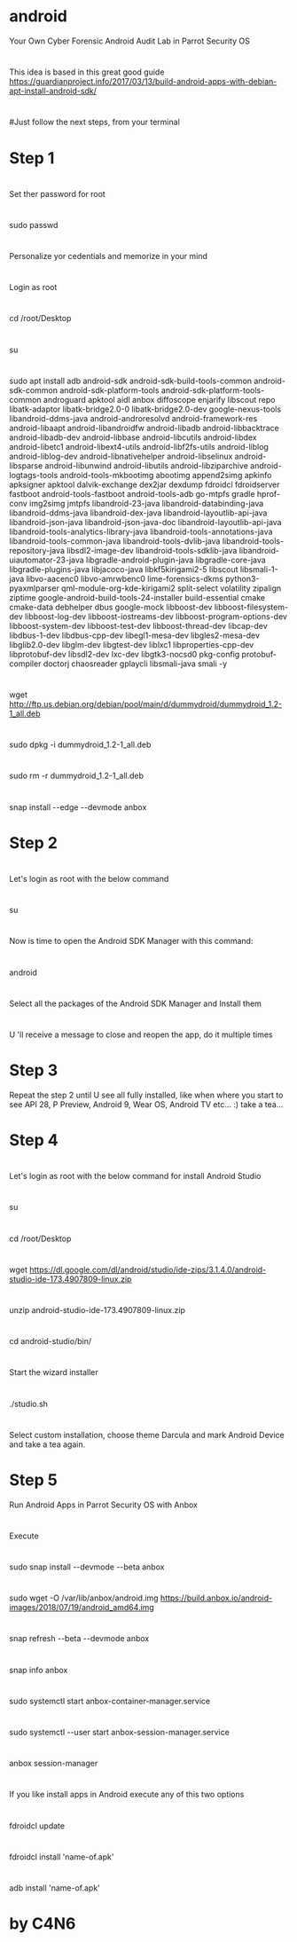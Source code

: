 # android
Your Own Cyber Forensic Android Audit Lab in Parrot Security OS
#
This idea is based in this great good guide https://guardianproject.info/2017/03/13/build-android-apps-with-debian-apt-install-android-sdk/
#
#Just follow the next steps, from your terminal
#
#
# Step 1
#
Set ther password for root
#
sudo passwd
#
Personalize yor cedentials and memorize in your mind
#
Login as root
#
cd /root/Desktop
#
su
#
sudo apt install adb android-sdk android-sdk-build-tools-common android-sdk-common android-sdk-platform-tools android-sdk-platform-tools-common androguard apktool aidl anbox diffoscope enjarify libscout repo libatk-adaptor libatk-bridge2.0-0 libatk-bridge2.0-dev google-nexus-tools libandroid-ddms-java android-androresolvd android-framework-res android-libaapt android-libandroidfw android-libadb android-libbacktrace android-libadb-dev android-libbase android-libcutils android-libdex android-libetc1 android-libext4-utils android-libf2fs-utils android-liblog  android-liblog-dev android-libnativehelper android-libselinux android-libsparse android-libunwind android-libutils android-libziparchive android-logtags-tools android-tools-mkbootimg abootimg append2simg apkinfo apksigner apktool dalvik-exchange dex2jar dexdump fdroidcl fdroidserver fastboot android-tools-fastboot android-tools-adb go-mtpfs gradle hprof-conv img2simg jmtpfs libandroid-23-java libandroid-databinding-java libandroid-ddms-java libandroid-dex-java libandroid-layoutlib-api-java libandroid-json-java libandroid-json-java-doc libandroid-layoutlib-api-java libandroid-tools-analytics-library-java libandroid-tools-annotations-java libandroid-tools-common-java libandroid-tools-dvlib-java libandroid-tools-repository-java libsdl2-image-dev libandroid-tools-sdklib-java libandroid-uiautomator-23-java libgradle-android-plugin-java libgradle-core-java libgradle-plugins-java libjacoco-java libkf5kirigami2-5 libscout libsmali-1-java libvo-aacenc0 libvo-amrwbenc0 lime-forensics-dkms python3-pyaxmlparser qml-module-org-kde-kirigami2 split-select volatility zipalign ziptime google-android-build-tools-24-installer build-essential cmake cmake-data debhelper dbus google-mock libboost-dev libboost-filesystem-dev libboost-log-dev libboost-iostreams-dev libboost-program-options-dev libboost-system-dev libboost-test-dev libboost-thread-dev libcap-dev libdbus-1-dev libdbus-cpp-dev libegl1-mesa-dev libgles2-mesa-dev libglib2.0-dev libglm-dev libgtest-dev liblxc1 libproperties-cpp-dev libprotobuf-dev libsdl2-dev lxc-dev libgtk3-nocsd0 pkg-config protobuf-compiler doctorj chaosreader gplaycli libsmali-java smali -y
#
#
#
wget http://ftp.us.debian.org/debian/pool/main/d/dummydroid/dummydroid_1.2-1_all.deb
#
sudo dpkg -i dummydroid_1.2-1_all.deb
#
sudo rm -r dummydroid_1.2-1_all.deb
#
snap install --edge --devmode anbox
#
#
# Step 2
#
Let's login as root with the below command
#
su
#
#
Now is time to open the Android SDK Manager with this command:
#
android
#
#
Select all the packages of the Android SDK Manager and Install them
#
U 'll receive a message to close and reopen the app, do it multiple times
#
# Step 3
Repeat the step 2 until U see all fully installed, like when where you start to see API 28, P Preview, Android 9, Wear OS, Android TV etc...  :) take a tea...
#
#
# Step 4
#
Let's login as root with the below command for install Android Studio
#
su
#
cd /root/Desktop
#
wget https://dl.google.com/dl/android/studio/ide-zips/3.1.4.0/android-studio-ide-173.4907809-linux.zip
#
unzip android-studio-ide-173.4907809-linux.zip
#
cd android-studio/bin/
#
Start the wizard installer
#
./studio.sh
#
Select custom installation, choose theme Darcula and mark Android Device and take a tea again.
#
#
#
#
#
# Step 5
Run Android Apps in Parrot Security OS with Anbox 
#
Execute
#
sudo snap install --devmode --beta anbox
#
sudo wget -O /var/lib/anbox/android.img https://build.anbox.io/android-images/2018/07/19/android_amd64.img
#
#
snap refresh --beta --devmode anbox
#
snap info anbox
#
sudo systemctl start anbox-container-manager.service
#
sudo systemctl --user start anbox-session-manager.service
#
anbox session-manager
#
#
#
#
If you like install apps in Android execute any of this two options
#
fdroidcl update
#
fdroidcl install 'name-of.apk'
#
adb install 'name-of.apk'
#
#
#
#
# by C4N6





